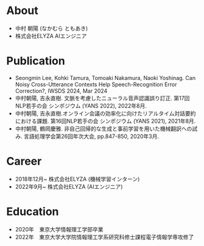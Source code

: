 # About

* 中村 朝陽 (なかむら ともあき)
* 株式会社ELYZA AIエンジニア


# Publication

* Seongmin Lee, Kohki Tamura, Tomoaki Nakamura, Naoki Yoshinag. Can Noisy Cross-Utterance Contexts Help Speech-Recognition Error Correction?, IWSDS 2024, Mar 2024
* 中村朝陽, 吉永直樹. 文脈を考慮したニューラル音声認識誤り訂正. 第17回NLP若手の会 シンポジウム (YANS 2022), 2022年8月.
* 中村朝陽, 吉永直樹.オンライン会議の効率化に向けたリアルタイム対話要約における課題. 第16回NLP若手の会 シンポジウム (YANS 2021), 2021年8月.
* 中村朝陽, 鶴岡慶雅. 非自己回帰的な生成と事前学習を用いた機械翻訳への試み. 言語処理学会第26回年次大会, pp.847-850, 2020年3月.


# Career

* 2018年12月~ 株式会社ELYZA (機械学習インターン)
* 2022年9月~ 株式会社ELYZA (AIエンジニア)


# Education

* 2020年　東京大学情報理工学部卒業
* 2022年　東京大学大学院情報理工学系研究科修士課程電子情報学専攻修了
